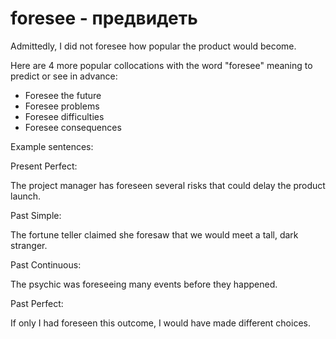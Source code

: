 # foresee - предвидеть

Admittedly, I did not foresee how popular the product would become.

Here are 4 more popular collocations with the word "foresee" meaning to predict or see in advance:

- Foresee the future
- Foresee problems
- Foresee difficulties
- Foresee consequences

Example sentences:

Present Perfect:

The project manager has foreseen several risks that could delay the product launch.

Past Simple:

The fortune teller claimed she foresaw that we would meet a tall, dark stranger.

Past Continuous:

The psychic was foreseeing many events before they happened.

Past Perfect:

If only I had foreseen this outcome, I would have made different choices.

